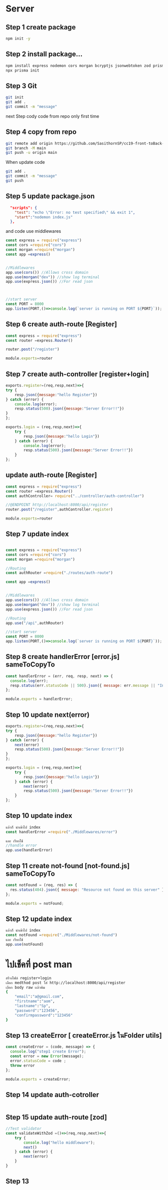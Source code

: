 # Server

## Step 1 create package
```bash
npm init -y
```

## Step 2 install package...
```bash
npm install express nodemon cors morgan bcryptjs jsonwebtoken zod prisma 
npx prisma init
```

## Step 3 Git
```bash
git init
git add . 
git commit -m "message"
```

next Step
cody code from repo
only first time

## Step 4 copy from repo
```bash
git remote add origin https://github.com/SasithornSP/cc19-front-toBack-api.git
git branch -M main
git push -u origin main
```

When update code
```bash
git add . 
git commit -m "message"
git push
```
## Step 5 update package.json
```json
  "scripts": {
    "test": "echo \"Error: no test specified\" && exit 1",
    "start":"nodemon index.js"
  },
```
and code use middlewares
```js
const express = require("express")
const cors =require("cors")
const morgan =require("morgan")
const app =express()


//Middlewares
app.use(cors()) //Allows cross domain
app.use(morgan("dev")) //show log terminal
app.use(express.json()) //For read json



//start server
const PORT = 8000
app.listen(PORT,()=>console.log(`server is running on PORT ${PORT}`));
```

## Step 6 create auth-route [Register]
```js
const express = require("express")
const router =express.Router()

router.post("/register")

module.exports=router
```

## Step 7 create auth-controller [register+login]
```js
exports.register=(req,resp,next)=>{
try {
    resp.json({message:"hello Register"})
} catch (error) {
    console.log(error);
    resp.status(500).json({message:"Server Error!!"})
}
};

exports.login = (req,resp,next)=>{
    try {
        resp.json({message:"hello Login"})
    } catch (error) {
        console.log(error);
        resp.status(500).json({message:"Server Error!!"})
    }
};
```

## update auth-route [Register]
```js
const express = require("express")
const router =express.Router()
const authController= require("../controller/auth-controller")

//@ENDPOINT http://localhost:8000/api/register
router.post("/register",authController.register)

module.exports=router
```


## Step 7 update index
```js

const express = require("express")
const cors =require("cors")
const morgan =require("morgan")

//Routing
const authRouter =require("./routes/auth-route")

const app =express()


//Middlewares
app.use(cors()) //Allows cross domain
app.use(morgan("dev")) //show log terminal
app.use(express.json()) //For read json

//Routing
app.use("/api",authRouter)

//start server
const PORT = 8000
app.listen(PORT,()=>console.log(`server is running on PORT ${PORT}`));
```

## Step 8 create handlerError [error.js]  sameToCopyTo
```js
const handlerError = (err, req, resp, next) => {
  console.log(err);
  resp.status(err.statusCode || 500).json({ message: err.message || "Internal server error" });
};

module.exports = handlerError;
```

## Step 10 update next(error)
```js
exports.register=(req,resp,next)=>{
try {
    resp.json({message:"hello Register"})
} catch (error) {
    next(error)
    resp.status(500).json({message:"Server Error!!"})
}
};

exports.login = (req,resp,next)=>{
    try {
        resp.json({message:"hello Login"})
    } catch (error) {
        next(error)
        resp.status(500).json({message:"Server Error!!"})
    }
};
```
## Step 10 update index
```js
แล้วก็ นำเข้าไป index
const handlerError =require("./Middlewares/error")
```
```js
และ เรียกใช้
//handle error
app.use(handlerError)
```

## Step 11 create not-found [not-found.js] sameToCopyTo
```js
const notFound = (req, res) => {
  res.status(404).json({ message: "Resource not found on this server" });
};

module.exports = notFound;
```


## Step 12 update index
```js
แล้วก็ นำเข้าไป index
const notFound =require("./Middlewares/not-found")
และ เรียกใช้
app.use(notFound)
```
# ไปเช็คที่ post man 
```bash
สร้างไฟล์ register+login
เลือก medthod post ใส่ http://localhost:8000/api/register
เลือก body raw เเล้วพิม
{
    "email":"a@gmail.com",
    "firstname":"aom",
    "lastname":"Sp",
    "password":"123456",
    "confirmpassword":"123456"
}
```
## Step 13 createError [ createError.js ในFolder utils]
```js
const createError = (code, message) => {
  console.log("step1 create Error");
  const error = new Error(message);
  error.statusCode = code ;
  throw error
};

module.exports = createError;
```

## Step 14 update auth-cotroller
```js

```

## Step 15  update auth-route [zod]
```js
//Test validator
const validateWithZod =()=>(req,resp,next)=>{
    try {
        console.log("hello middleware");
        next()
    } catch (error) {
        next(error)
    }
}
```
## Step 13 
```js

```

